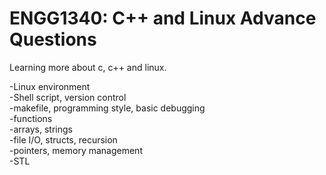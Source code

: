 # ENGG1340: C++ and Linux Advance Questions

Learning more about c, c++ and linux.    

-Linux environment   
-Shell script, version control   
-makefile, programming style, basic debugging   
-functions   
-arrays, strings   
-file I/O, structs, recursion   
-pointers, memory management   
-STL   
